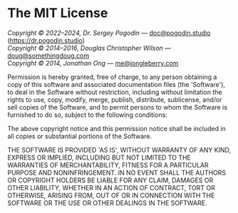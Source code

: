# The MIT License

_Copyright &copy; 2022&ndash;2024, Dr. Sergey Pogodin_
  &mdash; <doc@pogodin.studio> (https://dr.pogodin.studio) \
_Copyright &copy; 2014&ndash;2016, Douglas Christopher Wilson_
  &mdash; <doug@somethingdoug.com> \
_Copyright &copy; 2014, Jonathan Ong_
  &mdash; <me@jongleberry.com>

Permission is hereby granted, free of charge, to any person obtaining
a copy of this software and associated documentation files (the
'Software'), to deal in the Software without restriction, including
without limitation the rights to use, copy, modify, merge, publish,
distribute, sublicense, and/or sell copies of the Software, and to
permit persons to whom the Software is furnished to do so, subject to
the following conditions:

The above copyright notice and this permission notice shall be
included in all copies or substantial portions of the Software.

THE SOFTWARE IS PROVIDED 'AS IS', WITHOUT WARRANTY OF ANY KIND,
EXPRESS OR IMPLIED, INCLUDING BUT NOT LIMITED TO THE WARRANTIES OF
MERCHANTABILITY, FITNESS FOR A PARTICULAR PURPOSE AND NONINFRINGEMENT.
IN NO EVENT SHALL THE AUTHORS OR COPYRIGHT HOLDERS BE LIABLE FOR ANY
CLAIM, DAMAGES OR OTHER LIABILITY, WHETHER IN AN ACTION OF CONTRACT,
TORT OR OTHERWISE, ARISING FROM, OUT OF OR IN CONNECTION WITH THE
SOFTWARE OR THE USE OR OTHER DEALINGS IN THE SOFTWARE.
